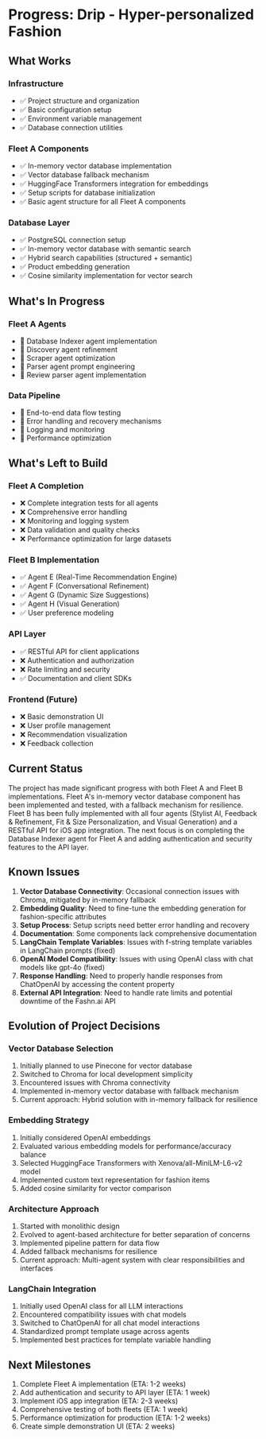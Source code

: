 # Progress: Drip - Hyper-personalized Fashion

## What Works

### Infrastructure
- ✅ Project structure and organization
- ✅ Basic configuration setup
- ✅ Environment variable management
- ✅ Database connection utilities

### Fleet A Components
- ✅ In-memory vector database implementation
- ✅ Vector database fallback mechanism
- ✅ HuggingFace Transformers integration for embeddings
- ✅ Setup scripts for database initialization
- ✅ Basic agent structure for all Fleet A components

### Database Layer
- ✅ PostgreSQL connection setup
- ✅ In-memory vector database with semantic search
- ✅ Hybrid search capabilities (structured + semantic)
- ✅ Product embedding generation
- ✅ Cosine similarity implementation for vector search

## What's In Progress

### Fleet A Agents
- 🔄 Database Indexer agent implementation
- 🔄 Discovery agent refinement
- 🔄 Scraper agent optimization
- 🔄 Parser agent prompt engineering
- 🔄 Review parser agent implementation

### Data Pipeline
- 🔄 End-to-end data flow testing
- 🔄 Error handling and recovery mechanisms
- 🔄 Logging and monitoring
- 🔄 Performance optimization

## What's Left to Build

### Fleet A Completion
- ❌ Complete integration tests for all agents
- ❌ Comprehensive error handling
- ❌ Monitoring and logging system
- ❌ Data validation and quality checks
- ❌ Performance optimization for large datasets

### Fleet B Implementation
- ✅ Agent E (Real-Time Recommendation Engine)
- ✅ Agent F (Conversational Refinement)
- ✅ Agent G (Dynamic Size Suggestions)
- ✅ Agent H (Visual Generation)
- ✅ User preference modeling

### API Layer
- ✅ RESTful API for client applications
- ❌ Authentication and authorization
- ❌ Rate limiting and security
- ✅ Documentation and client SDKs

### Frontend (Future)
- ❌ Basic demonstration UI
- ❌ User profile management
- ❌ Recommendation visualization
- ❌ Feedback collection

## Current Status
The project has made significant progress with both Fleet A and Fleet B implementations. Fleet A's in-memory vector database component has been implemented and tested, with a fallback mechanism for resilience. Fleet B has been fully implemented with all four agents (Stylist AI, Feedback & Refinement, Fit & Size Personalization, and Visual Generation) and a RESTful API for iOS app integration. The next focus is on completing the Database Indexer agent for Fleet A and adding authentication and security features to the API layer.

## Known Issues
1. **Vector Database Connectivity**: Occasional connection issues with Chroma, mitigated by in-memory fallback
2. **Embedding Quality**: Need to fine-tune the embedding generation for fashion-specific attributes
3. **Setup Process**: Setup scripts need better error handling and recovery
4. **Documentation**: Some components lack comprehensive documentation
5. **LangChain Template Variables**: Issues with f-string template variables in LangChain prompts (fixed)
6. **OpenAI Model Compatibility**: Issues with using OpenAI class with chat models like gpt-4o (fixed)
7. **Response Handling**: Need to properly handle responses from ChatOpenAI by accessing the content property
8. **External API Integration**: Need to handle rate limits and potential downtime of the Fashn.ai API

## Evolution of Project Decisions

### Vector Database Selection
1. Initially planned to use Pinecone for vector database
2. Switched to Chroma for local development simplicity
3. Encountered issues with Chroma connectivity
4. Implemented in-memory vector database with fallback mechanism
5. Current approach: Hybrid solution with in-memory fallback for resilience

### Embedding Strategy
1. Initially considered OpenAI embeddings
2. Evaluated various embedding models for performance/accuracy balance
3. Selected HuggingFace Transformers with Xenova/all-MiniLM-L6-v2 model
4. Implemented custom text representation for fashion items
5. Added cosine similarity for vector comparison

### Architecture Approach
1. Started with monolithic design
2. Evolved to agent-based architecture for better separation of concerns
3. Implemented pipeline pattern for data flow
4. Added fallback mechanisms for resilience
5. Current approach: Multi-agent system with clear responsibilities and interfaces

### LangChain Integration
1. Initially used OpenAI class for all LLM interactions
2. Encountered compatibility issues with chat models
3. Switched to ChatOpenAI for all chat model interactions
4. Standardized prompt template usage across agents
5. Implemented best practices for template variable handling

## Next Milestones
1. Complete Fleet A implementation (ETA: 1-2 weeks)
2. Add authentication and security to API layer (ETA: 1 week)
3. Implement iOS app integration (ETA: 2-3 weeks)
4. Comprehensive testing of both fleets (ETA: 1 week)
5. Performance optimization for production (ETA: 1-2 weeks)
6. Create simple demonstration UI (ETA: 2 weeks)
